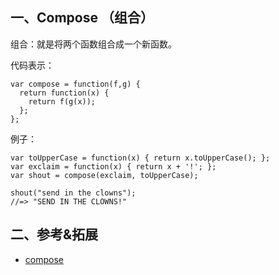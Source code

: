 ## 一、Compose （组合）

组合：就是将两个函数组合成一个新函数。

代码表示：
```
var compose = function(f,g) {
  return function(x) {
    return f(g(x));
  };
};
```

例子：
```
var toUpperCase = function(x) { return x.toUpperCase(); };
var exclaim = function(x) { return x + '!'; };
var shout = compose(exclaim, toUpperCase);

shout("send in the clowns");
//=> "SEND IN THE CLOWNS!"
```

## 二、参考&拓展
- [compose](https://llh911001.gitbooks.io/mostly-adequate-guide-chinese/content/ch5.html#%E5%87%BD%E6%95%B0%E9%A5%B2%E5%85%BB)